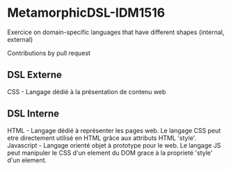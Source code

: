 # MetamorphicDSL-IDM1516

Exercice on domain-specific languages that have different shapes (internal, external) 

Contributions by pull request 

## DSL Externe 
CSS - Langage dédié à la présentation de contenu web

## DSL Interne
HTML - Langage dédié à représenter les pages web. Le langage CSS peut etre directement utilisé en HTML grâce aux attributs HTML 'style'.
Javascript - Langage orienté objet à prototype pour le web. Le langage JS peut manipuler le CSS d'un element du DOM grace à la proprieté 'style' d'un element.
